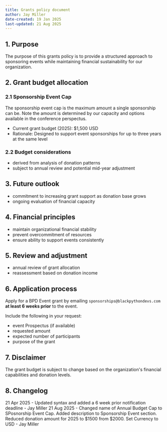 ```yaml
---
title: Grants policy document
author: Jay Miller
date-created: 19 Jan 2025
last-updated: 21 Aug 2025
---
```


## 1. Purpose
The purpose of this grants policy is to provide a structured approach to sponsoring events while maintaining financial sustainability for our organization.

## 2. Grant budget allocation

### 2.1 Sponsorship Event Cap

The sponsorship event cap is the maximum amount a single sponsorship can be. Note the amount is determined by our capacity and options available in the conference perspectus.

- Current grant budget (2025): $1,500 USD
- Rationale: Designed to support event sponsorships for up to three years at the same level

### 2.2 Budget considerations

- derived from analysis of donation patterns
- subject to annual review and potential mid-year adjustment

## 3. Future outlook

- commitment to increasing grant support as donation base grows
- ongoing evaluation of financial capacity

## 4. Financial principles

- maintain organizational financial stability
- prevent overcommitment of resources
- ensure ability to support events consistently

## 5. Review and adjustment

- annual review of grant allocation
- reassessment based on donation income

## 6. Application process

Apply for a BPD Event grant by emailing `sponsorships@blackpythondevs.com` **at least 6 weeks prior** to the event.
  
Include the following in your request:

- event Prospectus (if available)
- requested amount
- expected number of participants
- purpose of the grant

## 7. Disclaimer

The grant budget is subject to change based on the organization's financial capabilities and donation levels.

## 8. Changelog

21 Apr 2025 - Updated syntax and added a 6 week prior notification deadline - Jay Miller
21 Aug 2025 - Changed name of Annual Budget Cap to SPosnorship Event Cap. Added description to Sponsorship Event section. Reduced donation amount for 2025 to $1500 from $2000. Set Currency to USD - Jay Miller
